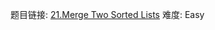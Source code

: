 题目链接: [21.Merge Two Sorted Lists][1]
难度: Easy

[1]: https://leetcode.com/problems/merge-two-sorted-lists/